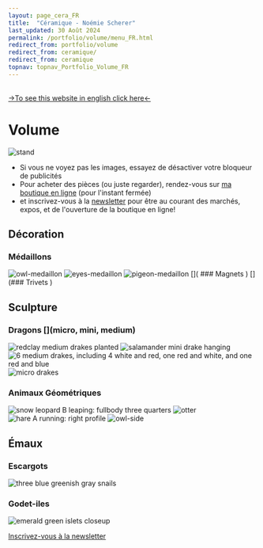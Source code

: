 ```yaml
---
layout: page_cera_FR
title:  "Céramique - Noémie Scherer"
last_updated: 30 Août 2024
permalink: /portfolio/volume/menu_FR.html
redirect_from: portfolio/volume
redirect_from: ceramique/
redirect_from: ceramique
topnav: topnav_Portfolio_Volume_FR
---
```

\
[->To see this website in english click here<-](/ceramics)

# Volume
![stand](https://i.ibb.co/hgLJQYf/IMG-0414-clean.jpg)

- Si vous ne voyez pas les images, essayez de désactiver votre bloqueur de publicités  
- Pour acheter des pièces (ou juste regarder), rendez-vous sur [ma boutique en ligne](https://nolanfa-shop.fourthwall.com/) (pour l'instant fermée)
- et inscrivez-vous à la [newsletter](https://forms.gle/sVFdmqG9m2JGmU4HA) pour être au courant des marchés, expos, et de l'ouverture de la boutique en ligne!

## Décoration
### Médaillons
![owl-medaillon](https://i.ibb.co/sFCpPVb/P1000458.jpg)
![eyes-medaillon](https://i.ibb.co/1qgkQ03/P1000472.jpg)
![pigeon-medaillon](https://i.ibb.co/0mDrM9q/P1000466.jpg)
[]( ### Magnets [](30€))
[](### Trivets [](50€))

## Sculpture
### Dragons [](micro, mini, medium)
![redclay medium drakes planted](https://i.ibb.co/sqRJKVp/IMG-0202-done-int5.jpg)
![salamander mini drake hanging](https://i.ibb.co/7X6X7BW/IMG-0184-jpg-pt.jpg)
![6 medium drakes, including 4 white and red, one red and white, and one red and blue](https://i.ibb.co/fxKQ6cg/DEFAULTIMG-0483-wm3b7e62ef-0396-45ee-8dad-c11fc6963085.jpg)
![micro drakes](https://i.ibb.co/LNzHpSz/DEFAULT-AVA2856-wm67093b6c-1d72-4dbf-b048-685838c82b0d.jpg)
### Animaux Géométriques
![snow leopard B leaping: fullbody three quarters](https://i.ibb.co/FmfNqXV/DEFAULT-AVA2593-0-jpg-wmb9bbdce7-b1a0-4a00-ac2b-b6d12c5d1e32.jpg)
![otter](https://i.ibb.co/TMNdh1H/DEFAULT-AVA2827-0-jpg-wm7419cfd9-5fa2-43e7-9781-b5983acf8614.jpg)
![hare A running: right profile](https://i.ibb.co/kJKy6hH/DEFAULT-AVA2679-0-jpg-wm10d11fe6-926e-4b21-a440-0da5d470a864.jpg)
![owl-side](https://i.postimg.cc/Y9XSg5Fc/DEFAULTIMG-0666-wm35a1554b-47d0-4852-abaa-9b27a6c0ce8a.jpg)

## Émaux
### Escargots
![three blue greenish gray snails](https://i.postimg.cc/QN1tDtyr/DEFAULTIMG-0581-wmaad53a9d-f419-4511-9173-8d0430f727b7.jpg)
### Godet-iles
![emerald green islets closeup](https://i.postimg.cc/j24t7Dpw/DEFAULTIMG-0622-wm71a16846-a7b5-4ebe-a9c3-a71bfde798cb.jpg)



[Inscrivez-vous à la newsletter](https://forms.gle/sVFdmqG9m2JGmU4HA)
